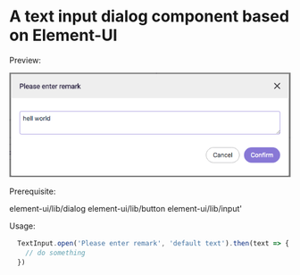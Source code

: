 # A text input dialog component based on Element-UI

Preview:

![Preview](./preview.png)

Prerequisite:

element-ui/lib/dialog
element-ui/lib/button
element-ui/lib/input'

Usage:

```js
  TextInput.open('Please enter remark', 'default text').then(text => {
    // do something
  })
```
